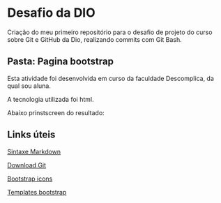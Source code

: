 # Desafio da DIO
Criação do meu primeiro repositório para o desafio de projeto do curso sobre Git e GitHub da Dio, realizando commits com Git Bash.



## Pasta: Pagina bootstrap

Esta atividade foi desenvolvida em curso da faculdade Descomplica, da qual sou aluna.

A tecnologia utilizada foi html.

Abaixo prinstscreen do resultado:



## Links úteis

[Sintaxe Markdown](https://www.markdownguide.org/)

[Download Git](https://git-scm.com/downloads)

[Bootstrap icons](https://icons.getbootstrap.com/icons/x/)

[Templates bootstrap](https://startbootstrap.com/)



